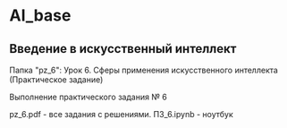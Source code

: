 # AI_base
## Введение в искусственный интеллект

Папка "pz_6": Урок 6. Сферы применения искусственного интеллекта (Практическое задание)

Выполнение практического задания № 6

pz_6.pdf	- все задания с решениями.
ПЗ_6.ipynb	- ноутбук
